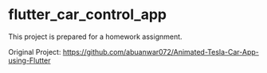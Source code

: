 # flutter_car_control_app

This project is prepared for a homework assignment.

Original Project: https://github.com/abuanwar072/Animated-Tesla-Car-App-using-Flutter
